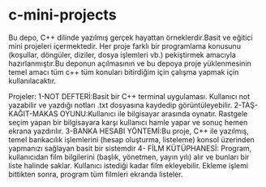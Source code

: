 # c-mini-projects
Bu depo, C++ dilinde yazılmış gerçek hayattan örneklerdir.Basit ve eğitici mini projeleri içermektedir. Her proje farklı bir programlama konusunu (koşullar, döngüler, diziler, dosya işlemleri vb.) pekiştirmek amacıyla hazırlanmıştır.Bu deponun açılmasının ve bu depoya proje yüklenmesinin temel amacı tüm c++ tüm konuları bitirdiğim için çalışma yapmak için kullanılacaktır.

Projeler:
1-NOT DEFTERİ:Basit bir C++ terminal uygulaması. Kullanıcı not yazabilir ve yazdığı notları .txt dosyasına kaydedip görüntüleyebilir.
2-TAŞ-KAĞIT-MAKAS OYUNU:Kullanıcı ile bilgisayar arasında oynatır. Rastgele seçim yapan bir bilgisayara karşı kullanıcı hamle yapar ve sonuç hemen ekrana yazdırılır.
3-BANKA HESABI YÖNTEMİ:Bu proje, C++ ile yazılmış, temel bankacılık işlemlerini (hesap oluşturma, listeleme) konsol üzerinden yapmanızı sağlayan basit bir sistemdir
4- FİLM KÜTÜPHANESİ: Program, kullanıcıdan film bilgilerini (başlık, yönetmen, yayın yılı) alır ve bunları bir liste halinde saklar. Kullanıcı istediği kadar film ekleyebilir. Ekleme işlemi bittikten sonra, program tüm filmleri ekranda listeler.
